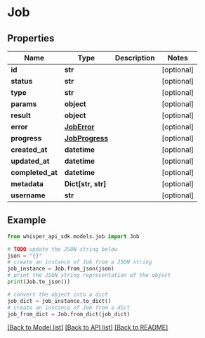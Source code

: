 # Job


## Properties

Name | Type | Description | Notes
------------ | ------------- | ------------- | -------------
**id** | **str** |  | [optional] 
**status** | **str** |  | [optional] 
**type** | **str** |  | [optional] 
**params** | **object** |  | [optional] 
**result** | **object** |  | [optional] 
**error** | [**JobError**](JobError.md) |  | [optional] 
**progress** | [**JobProgress**](JobProgress.md) |  | [optional] 
**created_at** | **datetime** |  | [optional] 
**updated_at** | **datetime** |  | [optional] 
**completed_at** | **datetime** |  | [optional] 
**metadata** | **Dict[str, str]** |  | [optional] 
**username** | **str** |  | [optional] 

## Example

```python
from whisper_api_sdk.models.job import Job

# TODO update the JSON string below
json = "{}"
# create an instance of Job from a JSON string
job_instance = Job.from_json(json)
# print the JSON string representation of the object
print(Job.to_json())

# convert the object into a dict
job_dict = job_instance.to_dict()
# create an instance of Job from a dict
job_from_dict = Job.from_dict(job_dict)
```
[[Back to Model list]](../README.md#documentation-for-models) [[Back to API list]](../README.md#documentation-for-api-endpoints) [[Back to README]](../README.md)


